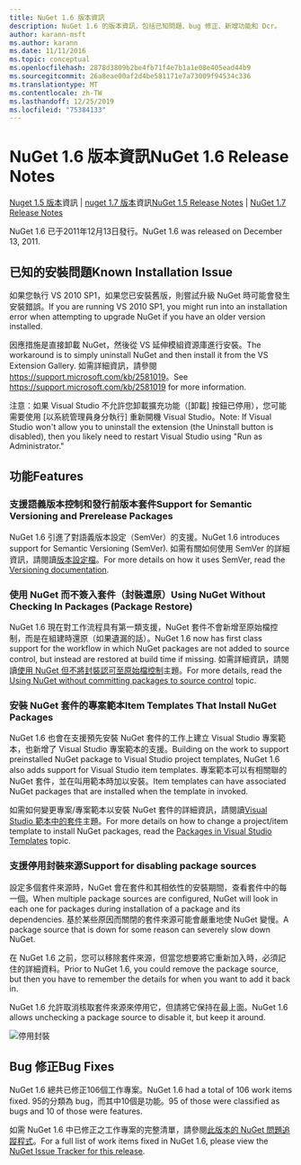 ```yaml
---
title: NuGet 1.6 版本資訊
description: NuGet 1.6 的版本資訊，包括已知問題、bug 修正、新增功能和 Dcr。
author: karann-msft
ms.author: karann
ms.date: 11/11/2016
ms.topic: conceptual
ms.openlocfilehash: 2878d3809b2be4fb71f4e7b1a1e08e405ead44b9
ms.sourcegitcommit: 26a8eae00af2d4be581171e7a73009f94534c336
ms.translationtype: MT
ms.contentlocale: zh-TW
ms.lasthandoff: 12/25/2019
ms.locfileid: "75384133"
---
```

 # <a name="nuget-16-release-notes"></a><span data-ttu-id="a172e-103">NuGet 1.6 版本資訊</span><span class="sxs-lookup"><span data-stu-id="a172e-103">NuGet 1.6 Release Notes</span></span>

<span data-ttu-id="a172e-104">[Nuget 1.5 版本](../release-notes/nuget-1.5.md)資訊 | [nuget 1.7 版本](../release-notes/nuget-1.7.md)資訊</span><span class="sxs-lookup"><span data-stu-id="a172e-104">[NuGet 1.5 Release Notes](../release-notes/nuget-1.5.md) | [NuGet 1.7 Release Notes](../release-notes/nuget-1.7.md)</span></span>

<span data-ttu-id="a172e-105">NuGet 1.6 已于2011年12月13日發行。</span><span class="sxs-lookup"><span data-stu-id="a172e-105">NuGet 1.6 was released on December 13, 2011.</span></span>

## <a name="known-installation-issue"></a><span data-ttu-id="a172e-106">已知的安裝問題</span><span class="sxs-lookup"><span data-stu-id="a172e-106">Known Installation Issue</span></span>
<span data-ttu-id="a172e-107">如果您執行 VS 2010 SP1，如果您已安裝舊版，則嘗試升級 NuGet 時可能會發生安裝錯誤。</span><span class="sxs-lookup"><span data-stu-id="a172e-107">If you are running VS 2010 SP1, you might run into an installation error when attempting to upgrade NuGet if you have an older version installed.</span></span>

<span data-ttu-id="a172e-108">因應措施是直接卸載 NuGet，然後從 VS 延伸模組資源庫進行安裝。</span><span class="sxs-lookup"><span data-stu-id="a172e-108">The workaround is to simply uninstall NuGet and then install it from the VS Extension Gallery.</span></span>  <span data-ttu-id="a172e-109">如需詳細資訊，請參閱 <https://support.microsoft.com/kb/2581019>。</span><span class="sxs-lookup"><span data-stu-id="a172e-109">See <https://support.microsoft.com/kb/2581019> for more information.</span></span>

<span data-ttu-id="a172e-110">注意：如果 Visual Studio 不允許您卸載擴充功能（[卸載] 按鈕已停用），您可能需要使用 [以系統管理員身分執行] 重新開機 Visual Studio。</span><span class="sxs-lookup"><span data-stu-id="a172e-110">Note: If Visual Studio won't allow you to uninstall the extension (the Uninstall button is disabled), then you likely need to restart Visual Studio using "Run as Administrator."</span></span>

## <a name="features"></a><span data-ttu-id="a172e-111">功能</span><span class="sxs-lookup"><span data-stu-id="a172e-111">Features</span></span>

### <a name="support-for-semantic-versioning-and-prerelease-packages"></a><span data-ttu-id="a172e-112">支援語義版本控制和發行前版本套件</span><span class="sxs-lookup"><span data-stu-id="a172e-112">Support for Semantic Versioning and Prerelease Packages</span></span>
<span data-ttu-id="a172e-113">NuGet 1.6 引進了對語義版本設定（SemVer）的支援。</span><span class="sxs-lookup"><span data-stu-id="a172e-113">NuGet 1.6 introduces support for Semantic Versioning (SemVer).</span></span> <span data-ttu-id="a172e-114">如需有關如何使用 SemVer 的詳細資訊，請閱讀[版本設定檔](../create-packages/prerelease-packages.md)。</span><span class="sxs-lookup"><span data-stu-id="a172e-114">For more details on how it uses SemVer, read the [Versioning documentation](../create-packages/prerelease-packages.md).</span></span>

### <a name="using-nuget-without-checking-in-packages-package-restore"></a><span data-ttu-id="a172e-115">使用 NuGet 而不簽入套件（封裝還原）</span><span class="sxs-lookup"><span data-stu-id="a172e-115">Using NuGet Without Checking In Packages (Package Restore)</span></span>
<span data-ttu-id="a172e-116">NuGet 1.6 現在對工作流程具有第一類支援，NuGet 套件不會新增至原始檔控制，而是在組建時還原（如果遺漏的話）。</span><span class="sxs-lookup"><span data-stu-id="a172e-116">NuGet 1.6 now has first class support for the workflow in which NuGet packages are not added to source control, but instead are restored at build time if missing.</span></span> <span data-ttu-id="a172e-117">如需詳細資訊，請閱讀[使用 NuGet 但不將封裝認可至原始檔控制](../consume-packages/packages-and-source-control.md)主題。</span><span class="sxs-lookup"><span data-stu-id="a172e-117">For more details, read the [Using NuGet without committing packages to source control](../consume-packages/packages-and-source-control.md) topic.</span></span>

### <a name="item-templates-that-install-nuget-packages"></a><span data-ttu-id="a172e-118">安裝 NuGet 套件的專案範本</span><span class="sxs-lookup"><span data-stu-id="a172e-118">Item Templates That Install NuGet Packages</span></span>
<span data-ttu-id="a172e-119">NuGet 1.6 也會在支援預先安裝 NuGet 套件的工作上建立 Visual Studio 專案範本，也新增了 Visual Studio 專案範本的支援。</span><span class="sxs-lookup"><span data-stu-id="a172e-119">Building on the work to support preinstalled NuGet package to Visual Studio project templates, NuGet 1.6 also adds support for Visual Studio item templates.</span></span> <span data-ttu-id="a172e-120">專案範本可以有相關聯的 NuGet 套件，並在叫用範本時加以安裝。</span><span class="sxs-lookup"><span data-stu-id="a172e-120">Item templates can have associated NuGet packages that are installed when the template in invoked.</span></span>

<span data-ttu-id="a172e-121">如需如何變更專案/專案範本以安裝 NuGet 套件的詳細資訊，請閱讀[Visual Studio 範本中的套件](../visual-studio-extensibility/visual-studio-templates.md)主題。</span><span class="sxs-lookup"><span data-stu-id="a172e-121">For more details on how to change a project/item template to install NuGet packages, read the [Packages in Visual Studio Templates](../visual-studio-extensibility/visual-studio-templates.md) topic.</span></span>

### <a name="support-for-disabling-package-sources"></a><span data-ttu-id="a172e-122">支援停用封裝來源</span><span class="sxs-lookup"><span data-stu-id="a172e-122">Support for disabling package sources</span></span>
<span data-ttu-id="a172e-123">設定多個套件來源時，NuGet 會在套件和其相依性的安裝期間，查看套件中的每一個。</span><span class="sxs-lookup"><span data-stu-id="a172e-123">When multiple package sources are configured, NuGet will look in each one for packages during installation of a package and its dependencies.</span></span> <span data-ttu-id="a172e-124">基於某些原因而關閉的套件來源可能會嚴重地使 NuGet 變慢。</span><span class="sxs-lookup"><span data-stu-id="a172e-124">A package source that is down for some reason can severely slow down NuGet.</span></span>

<span data-ttu-id="a172e-125">在 NuGet 1.6 之前，您可以移除套件來源，但當您想要將它重新加入時，必須記住的詳細資料。</span><span class="sxs-lookup"><span data-stu-id="a172e-125">Prior to NuGet 1.6, you could remove the package source, but then you have to remember the details for when you want to add it back in.</span></span>

<span data-ttu-id="a172e-126">NuGet 1.6 允許取消核取套件來源來停用它，但請將它保持在最上面。</span><span class="sxs-lookup"><span data-stu-id="a172e-126">NuGet 1.6 allows unchecking a package source to disable it, but keep it around.</span></span>

![停用封裝](./media/package-source-with-disabled-source.png)

## <a name="bug-fixes"></a><span data-ttu-id="a172e-128">Bug 修正</span><span class="sxs-lookup"><span data-stu-id="a172e-128">Bug Fixes</span></span>
<span data-ttu-id="a172e-129">NuGet 1.6 總共已修正106個工作專案。</span><span class="sxs-lookup"><span data-stu-id="a172e-129">NuGet 1.6 had a total of 106 work items fixed.</span></span> <span data-ttu-id="a172e-130">95的分類為 bug，而其中10個是功能。</span><span class="sxs-lookup"><span data-stu-id="a172e-130">95 of those were classified as bugs and 10 of those were features.</span></span>

<span data-ttu-id="a172e-131">如需 NuGet 1.6 中已修正之工作專案的完整清單，請參閱[此版本的 NuGet 問題追蹤程式](http://nuget.codeplex.com/workitem/list/advanced?keyword=&status=Closed&type=All&priority=All&release=NuGet%201.6&assignedTo=All&component=All&sortField=Votes&sortDirection=Descending&page=0)。</span><span class="sxs-lookup"><span data-stu-id="a172e-131">For a full list of work items fixed in NuGet 1.6, please view the [NuGet Issue Tracker for this release](http://nuget.codeplex.com/workitem/list/advanced?keyword=&status=Closed&type=All&priority=All&release=NuGet%201.6&assignedTo=All&component=All&sortField=Votes&sortDirection=Descending&page=0).</span></span>
